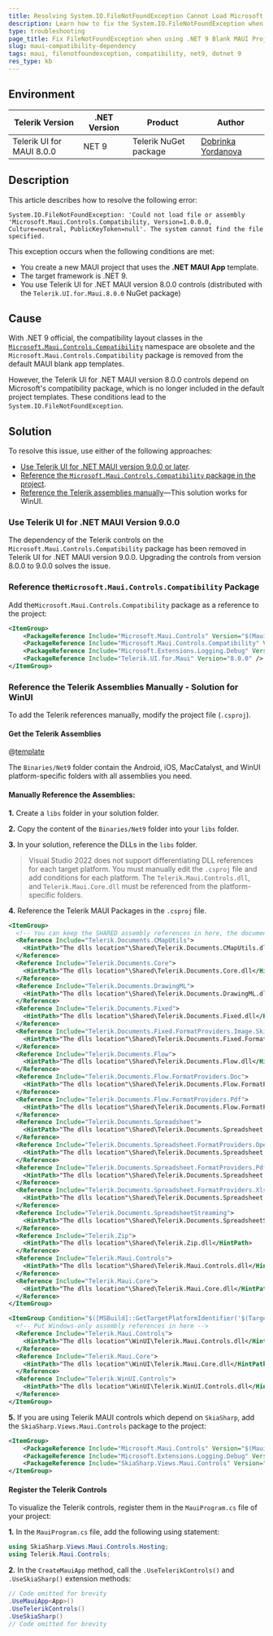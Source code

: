 ```yaml
---
title: Resolving System.IO.FileNotFoundException Cannot Load Microsoft.Maui.Controls.Compatibility
description: Learn how to fix the System.IO.FileNotFoundException when using the .NET MAUI App project template and adding Telerik UI for .NET MAUI version 8.0.0 package.
type: troubleshooting
page_title: Fix FileNotFoundException when using .NET 9 Blank MAUI Project and adding Telerik MAUI Package
slug: maui-compatibility-dependency
tags: maui, filenotfoundexception, compatibility, net9, dotnet 9
res_type: kb
---
```


## Environment

| Telerik Version | .NET Version | Product | Author |
| --- | --- | --- | --- |
| Telerik UI for MAUI 8.0.0 | NET 9 | Telerik NuGet package | [Dobrinka Yordanova](https://www.telerik.com/blogs/author/dobrinka-yordanova)| 

## Description

This article describes how to resolve the following error: 

```
System.IO.FileNotFoundException: 'Could not load file or assembly 'Microsoft.Maui.Controls.Compatibility, Version=1.0.0.0, Culture=neutral, PublicKeyToken=null'. The system cannot find the file specified.
```

This exception occurs when the following conditions are met:

* You create a new MAUI project that uses the **.NET MAUI App** template.
* The target framework is .NET 9.
* You use Telerik UI for .NET MAUI version 8.0.0 controls (distributed with the `Telerik.UI.for.Maui.8.0.0` NuGet package)

## Cause

With .NET 9 official, the compatibility layout classes in the [`Microsoft.Maui.Controls.Compatibility`](https://learn.microsoft.com/en-us/dotnet/maui/whats-new/dotnet-9?view=net-maui-9.0#compatibility-layouts) namespace are obsolete and the `Microsoft.Maui.Controls.Compatibility` package is removed from the default MAUI blank app templates.

However, the Telerik UI for .NET MAUI version 8.0.0 controls depend on Microsoft's compatibility package, which is no longer included in the default project templates. These conditions lead to the `System.IO.FileNotFoundException`.

## Solution

To resolve this issue, use either of the following approaches:

* [Use Telerik UI for .NET MAUI version 9.0.0 or later](#use-telerik-ui-for-net-maui-version-900).
* [Reference the `Microsoft.Maui.Controls.Compatibility` package in the project](#reference-themicrosoftmauicontrolscompatibility-package).
* [Reference the Telerik assemblies manually](#reference-the-telerik-assemblies-manually---solution-for-winui)&mdash;This solution works for WinUI.

### Use Telerik UI for .NET MAUI Version 9.0.0

The dependency of the Telerik controls on the `Microsoft.Maui.Controls.Compatibility` package has been removed in Telerik UI for .NET MAUI version 9.0.0. Upgrading the controls from version 8.0.0 to 9.0.0 solves the issue.

### Reference the`Microsoft.Maui.Controls.Compatibility` Package

Add the`Microsoft.Maui.Controls.Compatibility` package as a reference to the project:

```xml
<ItemGroup>
	<PackageReference Include="Microsoft.Maui.Controls" Version="$(MauiVersion)" />
	<PackageReference Include="Microsoft.Maui.Controls.Compatibility" Version="$(MauiVersion)" />
	<PackageReference Include="Microsoft.Extensions.Logging.Debug" Version="9.0.0" />
	<PackageReference Include="Telerik.UI.for.Maui" Version="8.0.0" />
</ItemGroup>
```

### Reference the Telerik Assemblies Manually - Solution for WinUI

To add the Telerik references manually, modify the project file (`.csproj`).

#### Get the Telerik Assemblies

@[template](/_contentTemplates/common/manual-packages.md#manual-packages-location)

The `Binaries/Net9` folder contain the Android, iOS, MacCatalyst, and WinUI platform-specific folders with all assemblies you need.

#### Manually Reference the Assemblies:

**1.** Create a `libs` folder in your solution folder.

**2.** Copy the content of the `Binaries/Net9` folder into your `libs` folder.

**3.** In your solution, reference the DLLs in the `libs` folder.

  >Visual Studio 2022 does not support differentiating DLL references for each target platform. You must manually edit the `.csproj` file and add conditions for each platform. The `Telerik.Maui.Controls.dll`, and `Telerik.Maui.Core.dll` must be referenced from the platform-specific folders.

**4.** Reference the Telerik MAUI Packages in the `.csproj` file.

```xml
<ItemGroup>
  <!-- You can keep the SHARED assembly references in here, the document processing assemblies -->
  <Reference Include="Telerik.Documents.CMapUtils">
    <HintPath>"The dlls location"\Shared\Telerik.Documents.CMapUtils.dll</HintPath>
  </Reference>
  <Reference Include="Telerik.Documents.Core">
    <HintPath>"The dlls location"\Shared\Telerik.Documents.Core.dll</HintPath>
  </Reference>
  <Reference Include="Telerik.Documents.DrawingML">
    <HintPath>"The dlls location"\Shared\Telerik.Documents.DrawingML.dll</HintPath>
  </Reference>
  <Reference Include="Telerik.Documents.Fixed">
    <HintPath>"The dlls location"\Shared\Telerik.Documents.Fixed.dll</HintPath>
  </Reference>
  <Reference Include="Telerik.Documents.Fixed.FormatProviders.Image.Skia">
    <HintPath>"The dlls location"\Shared\Telerik.Documents.Fixed.FormatProviders.Image.Skia.dll</HintPath>
  </Reference>
  <Reference Include="Telerik.Documents.Flow">
    <HintPath>"The dlls location"\Shared\Telerik.Documents.Flow.dll</HintPath>
  </Reference>
  <Reference Include="Telerik.Documents.Flow.FormatProviders.Doc">
    <HintPath>"The dlls location"\Shared\Telerik.Documents.Flow.FormatProviders.Doc.dll</HintPath>
  </Reference>
  <Reference Include="Telerik.Documents.Flow.FormatProviders.Pdf">
    <HintPath>"The dlls location"\Shared\Telerik.Documents.Flow.FormatProviders.Pdf.dll</HintPath>
  </Reference>
  <Reference Include="Telerik.Documents.Spreadsheet">
    <HintPath>"The dlls location"\Shared\Telerik.Documents.Spreadsheet.dll</HintPath>
  </Reference>
  <Reference Include="Telerik.Documents.Spreadsheet.FormatProviders.OpenXml">
    <HintPath>"The dlls location"\Shared\Telerik.Documents.Spreadsheet.FormatProviders.OpenXml.dll</HintPath>
  </Reference>
  <Reference Include="Telerik.Documents.Spreadsheet.FormatProviders.Pdf">
    <HintPath>"The dlls location"\Shared\Telerik.Documents.Spreadsheet.FormatProviders.Pdf.dll</HintPath>
  </Reference>
  <Reference Include="Telerik.Documents.Spreadsheet.FormatProviders.Xls">
    <HintPath>"The dlls location"\Shared\Telerik.Documents.Spreadsheet.FormatProviders.Xls.dll</HintPath>
  </Reference>
  <Reference Include="Telerik.Documents.SpreadsheetStreaming">
    <HintPath>"The dlls location"\Shared\Telerik.Documents.SpreadsheetStreaming.dll</HintPath>
  </Reference>
  <Reference Include="Telerik.Zip">
    <HintPath>"The dlls location"\Shared\Telerik.Zip.dll</HintPath>
  </Reference>
  <Reference Include="Telerik.Maui.Controls">
    <HintPath>"The dlls location"\Shared\Telerik.Maui.Controls.dll</HintPath>
  </Reference>
  <Reference Include="Telerik.Maui.Core">
    <HintPath>"The dlls location"\Shared\Telerik.Maui.Core.dll</HintPath>
  </Reference>
</ItemGroup>

<ItemGroup Condition="$([MSBuild]::GetTargetPlatformIdentifier('$(TargetFramework)')) == 'windows'">
  <!-- Put Windows-only assembly references in here -->
  <Reference Include="Telerik.Maui.Controls">
    <HintPath>"The dlls location"\WinUI\Telerik.Maui.Controls.dll</HintPath>
  </Reference>
  <Reference Include="Telerik.Maui.Core">
    <HintPath>"The dlls location"\WinUI\Telerik.Maui.Core.dll</HintPath>
  </Reference>
  <Reference Include="Telerik.WinUI.Controls">
    <HintPath>"The dlls location"\WinUI\Telerik.WinUI.Controls.dll</HintPath>
  </Reference>
</ItemGroup>
```

**5.** If you are using Telerik MAUI controls which depend on `SkiaSharp`, add the `SkiaSharp.Views.Maui.Controls` package to the project:

```xml
<ItemGroup>
	<PackageReference Include="Microsoft.Maui.Controls" Version="$(MauiVersion)" />
	<PackageReference Include="Microsoft.Extensions.Logging.Debug" Version="9.0.0" />
	<PackageReference Include="SkiaSharp.Views.Maui.Controls" Version="2.88.9" />
</ItemGroup>
```

#### Register the Telerik Controls

To visualize the Telerik controls, register them in the `MauiProgram.cs` file of your project:

**1.** In the `MauiProgram.cs` file, add the following using statement:

```C#
using SkiaSharp.Views.Maui.Controls.Hosting;
using Telerik.Maui.Controls;
```

**2.** In the `CreateMauiApp` method, call the `.UseTelerikControls()` and `.UseSkiaSharp()` extension methods:

```C#
// Code omitted for brevity
.UseMauiApp<App>()
.UseTelerikControls()
.UseSkiaSharp()
// Code omitted for brevity
```
